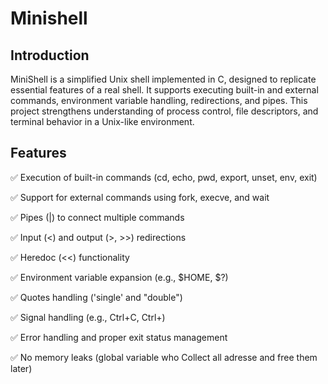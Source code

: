 # Minishell

## Introduction
MiniShell is a simplified Unix shell implemented in C, designed to replicate essential features of a real shell. It supports executing built-in and external commands, environment variable handling, redirections, and pipes. This project strengthens understanding of process control, file descriptors, and terminal behavior in a Unix-like environment.

## Features

✅ Execution of built-in commands (cd, echo, pwd, export, unset, env, exit)

✅ Support for external commands using fork, execve, and wait

✅ Pipes (|) to connect multiple commands

✅ Input (<) and output (>, >>) redirections

✅ Heredoc (<<) functionality

✅ Environment variable expansion (e.g., $HOME, $?)

✅ Quotes handling ('single' and "double")

✅ Signal handling (e.g., Ctrl+C, Ctrl+\)

✅ Error handling and proper exit status management

✅ No memory leaks (global variable who Collect all adresse and free them later)
